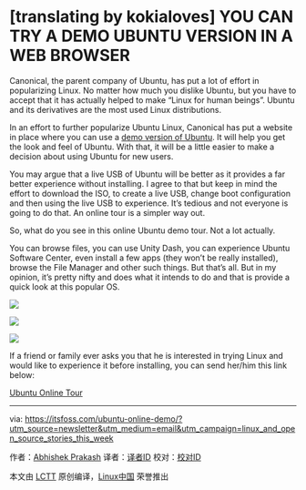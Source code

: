 [translating by kokialoves]
YOU CAN TRY A DEMO UBUNTU VERSION IN A WEB BROWSER
=====================================================

Canonical, the parent company of Ubuntu, has put a lot of effort in popularizing Linux. No matter how much you dislike Ubuntu, but you have to accept that it has actually helped to make “Linux for human beings”. Ubuntu and its derivatives are the most used Linux distributions.

In an effort to further popularize Ubuntu Linux, Canonical has put a website in place where you can use a [demo version of Ubuntu][1]. It will help you get the look and feel of Ubuntu. With that, it will be a little easier to make a decision about using Ubuntu for new users.

You may argue that a live USB of Ubuntu will be better as it provides a far better experience without installing. I agree to that but keep in mind the effort to download the ISO, to create a live USB, change boot configuration and then using the live USB to experience. It’s tedious and not everyone is going to do that. An online tour is a simpler way out.

So, what do you see in this online Ubuntu demo tour. Not a lot actually.

You can browse files, you can use Unity Dash, you can experience Ubuntu Software Center, even install a few apps (they won’t be really installed), browse the File Manager and other such things. But that’s all. But in my opinion, it’s pretty nifty and does what it intends to do and that is provide a quick look at this popular OS.

![](https://itsfoss.com/wp-content/uploads/2016/07/Ubuntu-online-demo.jpeg)

![](https://itsfoss.com/wp-content/uploads/2016/07/Ubuntu-online-demo-1.jpeg)

![](https://itsfoss.com/wp-content/uploads/2016/07/Ubuntu-online-demo-2.jpeg)

If a friend or family ever asks you that he is interested in trying Linux and would like to experience it before installing, you can send her/him this link below:

[Ubuntu Online Tour][0]


--------------------------------------------------------------------------------

via: https://itsfoss.com/ubuntu-online-demo/?utm_source=newsletter&utm_medium=email&utm_campaign=linux_and_open_source_stories_this_week

作者：[Abhishek Prakash][a]
译者：[译者ID](https://github.com/译者ID)
校对：[校对ID](https://github.com/校对ID)

本文由 [LCTT](https://github.com/LCTT/TranslateProject) 原创编译，[Linux中国](https://linux.cn/) 荣誉推出

[a]: https://itsfoss.com/author/abhishek/
[0]: http://tour.ubuntu.com/en/
[1]: http://tour.ubuntu.com/en/
